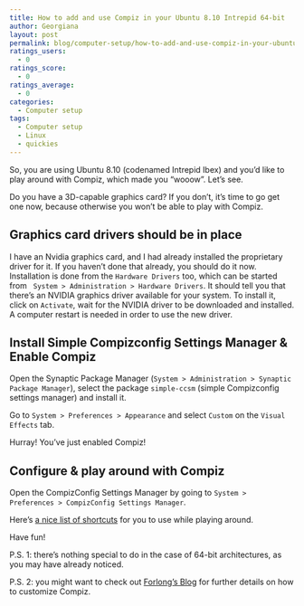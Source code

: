 ```yaml
---
title: How to add and use Compiz in your Ubuntu 8.10 Intrepid 64-bit
author: Georgiana
layout: post
permalink: blog/computer-setup/how-to-add-and-use-compiz-in-your-ubuntu-intrepid-64-bit/
ratings_users:
  - 0
ratings_score:
  - 0
ratings_average:
  - 0
categories:
  - Computer setup
tags:
  - Computer setup
  - Linux
  - quickies
---
```

So, you are using Ubuntu 8.10 (codenamed Intrepid Ibex) and you&#8217;d like to play around with Compiz, which made you &#8220;wooow&#8221;. Let&#8217;s see.  


<!--more-->


Do you have a 3D-capable graphics card? If you don&#8217;t, it&#8217;s time to go get one now, because otherwise you won&#8217;t be able to play with Compiz.

## Graphics card drivers should be in place

I have an Nvidia graphics card, and I had already installed the proprietary driver for it. If you haven&#8217;t done that already, you should do it now. Installation is done from the `Hardware Drivers` too, which can be started from ` System > Administration > Hardware Drivers`. It should tell you that there&#8217;s an NVIDIA graphics driver available for your system. To install it, click on `Activate`, wait for the NVIDIA driver to be downloaded and installed. A computer restart is needed in order to use the new driver.

## Install Simple Compizconfig Settings Manager & Enable Compiz

Open the Synaptic Package Manager (`System > Administration > Synaptic Package Manager`), select the package `simple-ccsm` (simple Compizconfig settings manager) and install it.

Go to `System > Preferences > Appearance` and select `Custom` on the `Visual Effects` tab.

Hurray! You&#8217;ve just enabled Compiz!

## Configure & play around with Compiz

Open the CompizConfig Settings Manager by going to `System > Preferences > CompizConfig Settings Manager`.

Here&#8217;s [a nice list of shortcuts][1] for you to use while playing around.

Have fun!

P.S. 1: there&#8217;s nothing special to do in the case of 64-bit architectures, as you may have already noticed.

P.S. 2: you might want to check out [Forlong&#8217;s Blog][2] for further details on how to customize Compiz.

 [1]: http://wiki.compiz-fusion.org/CommonKeyboardShortcuts
 [2]: http://forlong.blogage.de/entries/2008/4/26/How-to-set-up-Compiz-Fusion-074 "Forlong's Blog: How to set up Compiz Fusion"
